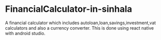 # FinancialCalculator-in-sinhala
A financial calculator which includes autoloan,loan,savings,investment,vat calculators and also a currency converter. This is done using react native with android studio.
